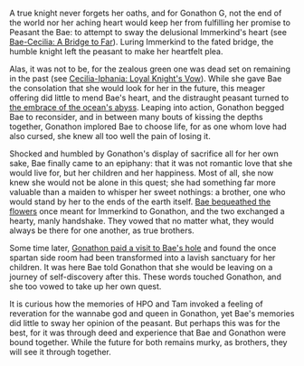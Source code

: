 <!-- title: A Bromance of Eternity Borne Under the Light of the New Moon -->

A true knight never forgets her oaths, and for Gonathon G, not the end of the world nor her aching heart would keep her from fulfilling her promise to Peasant the Bae: to attempt to sway the delusional Immerkind's heart (see [Bae-Cecilia: A Bridge to Far](#edge:cecilia-bae-bottom-2-top-2)). Luring Immerkind to the fated bridge, the humble knight left the peasant to make her heartfelt plea. 

Alas, it was not to be, for the zealous green one was dead set on remaining in the past (see [Cecilia-Iphania: Loyal Knight's Vow](#edge:cecilia-iphania-top-2-bottom-2)). While she gave Bae the consolation that she would look for her in the future, this meager offering did little to mend Bae's heart, and the distraught peasant turned to [the embrace of the ocean's abyss](https://youtu.be/Br6dvhVJ_IE?t=4887). Leaping into action, Gonathon begged Bae to reconsider, and in between many bouts of kissing the depths together, Gonathon implored Bae to choose life, for as one whom love had also cursed, she knew all too well the pain of losing it.

Shocked and humbled by Gonathon's display of sacrifice all for her own sake, Bae finally came to an epiphany: that it was not romantic love that she would live for, but her children and her happiness. Most of all, she now knew she would not be alone in this quest; she had something far more valuable than a maiden to whisper her sweet nothings: a brother, one who would stand by her to the ends of the earth itself. [Bae bequeathed the flowers](https://youtu.be/Br6dvhVJ_IE?t=5214) once meant for Immerkind to Gonathon, and the two exchanged a hearty, manly handshake. They vowed that no matter what, they would always be there for one another, as true brothers. 

Some time later, [Gonathon paid a visit to Bae's hole](https://youtu.be/Br6dvhVJ_IE?t=10130) and found the once spartan side room had been transformed into a lavish sanctuary for her children. It was here Bae told Gonathon that she would be leaving on a journey of self-discovery after this. These words touched Gonathon, and she too vowed to take up her own quest. 

It is curious how the memories of HPO and Tam invoked a feeling of reveration for the wannabe god and queen in Gonathon, yet Bae's memories did little to sway her opinion of the peasant. But perhaps this was for the best, for it was through deed and experience that Bae and Gonathon were bound together. While the future for both remains murky, as brothers, they will see it through together.